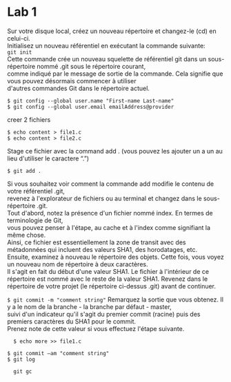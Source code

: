# Lab 1
Sur votre disque local, créez un nouveau répertoire et changez-le (cd) en celui-ci.   
Initialisez un nouveau référentiel en exécutant la commande suivante:  
```git init```  
Cette commande crée un nouveau squelette de référentiel git dans un sous-répertoire nommé .git sous le répertoire courant,   
comme indiqué par le message de sortie de la commande. Cela signifie que vous pouvez désormais commencer à utiliser  
d'autres commandes Git dans le répertoire actuel.  
```shell script
$ git config --global user.name "First-name Last-name"
$ git config --global user.email emailAddress@provider
```
creer 2 fichiers
```shell script
$ echo content > file1.c
$ echo content > file2.c
```
Stage ce fichier avec la command add . (vous pouvez les ajouter un a un au lieu d'utiliser le caractere “.”)
```shell script
$ git add .
```
Si vous souhaitez voir comment la commande add modifie le contenu de votre référentiel .git,  
revenez à l'explorateur de fichiers ou au terminal et changez dans le sous-répertoire .git.  
Tout d'abord, notez la présence d'un fichier nommé index. En termes de terminologie de Git,   
vous pouvez penser à l'étape, au cache et à l'index comme signifiant la même chose.  
Ainsi, ce fichier est essentiellement la zone de transit avec des métadonnées qui incluent des valeurs SHA1, des horodatages, etc.  
Ensuite, examinez à nouveau le répertoire des objets. Cette fois, vous voyez un nouveau nom de répertoire à deux caractères.   
Il s'agit en fait du début d'une valeur SHA1. Le fichier à l'intérieur de ce répertoire est nommé avec le reste de la valeur SHA1.
Revenez dans le répertoire de votre projet (le répertoire ci-dessus .git) avant de continuer.

```$ git commit -m "comment string"```
Remarquez la sortie que vous obtenez. Il y a le nom de la branche - la branche par défaut - master,  
 suivi d'un indicateur qu'il s'agit du premier commit (racine) puis des premiers caractères du SHA1 pour le commit.  
 Prenez note de cette valeur si vous effectuez l'étape suivante.
```shell script
  $ echo more >> file1.c
```
```shell script
$ git commit –am "comment string"
$ git log
```

```shell script
  git gc
```
